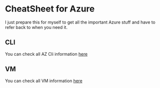 # CheatSheet for Azure

I just prepare this for myself to get all the important Azure stuff and have to refer back to when you need it.

## CLI

You can check all AZ Cli information [here](CLI/CLIBasics.MD)

## VM

You can check all VM information [here](VM/VMSeries.MD)
